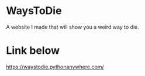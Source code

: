 # WaysToDie
A website I made that will show you a weird way to die.
# Link below
https://waystodie.pythonanywhere.com/
